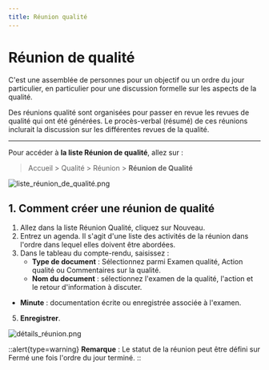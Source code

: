 ```yaml
---
title: Réunion qualité
---
```


# Réunion de qualité

C'est une assemblée de personnes pour un objectif ou un ordre du jour particulier, en particulier pour une discussion formelle sur les aspects de la qualité.

Des réunions qualité sont organisées pour passer en revue les revues de qualité qui ont été générées. Le procès-verbal (résumé) de ces réunions inclurait la discussion sur les différentes revues de la qualité.

---

Pour accéder à **la liste Réunion de qualité**, allez sur :

> Accueil > Qualité > Réunion > **Réunion de Qualité**

![liste_réunion_de_qualité.png](/content/qualite/quality-meeting/liste_réunion_de_qualité.png)

## 1. Comment créer une réunion de qualité

1. Allez dans la liste Réunion Qualité, cliquez sur Nouveau.
2. Entrez un agenda. Il s'agit d'une liste des activités de la réunion dans l'ordre dans lequel elles doivent être abordées.
3. Dans le tableau du compte-rendu, saisissez :
	- **Type de document** : Sélectionnez parmi Examen qualité, Action qualité ou Commentaires sur la qualité.
	- **Nom du document** : sélectionnez l'examen de la qualité, l'action et le retour d'information à discuter.
 - **Minute** : documentation écrite ou enregistrée associée à l'examen.
5. **Enregistrer**.

![détails_réunion.png](/content/qualite/quality-meeting/détails_réunion.png)

::alert{type=warning}
**Remarque** : Le statut de la réunion peut être défini sur Fermé une fois l'ordre du jour terminé.
::


